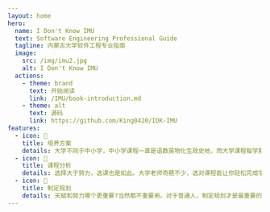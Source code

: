 ```yaml
---
layout: home
hero:
  name: I Don't Know IMU
  text: Software Engineering Professional Guide
  tagline: 内蒙古大学软件工程专业指南
  image:
    src: /img/imu2.jpg
    alt: I Don't Know IMU
  actions:
    - theme: brand
      text: 开始阅读
      link: /IMU/book-introduction.md
    - theme: alt
      text: 源码
      link: https://github.com/King0420/IDK-IMU
features:
  - icon: 🌈
    title: 培养方案
    details: 大学不同于中小学，中小学课程一直是语数英物化生政史地，而大学课程每学期都不一样，所以培养方案至关重要。
  - icon: 🚩
    title: 课程分析
    details: 选择大于努力，选课也是如此。大学老师奇葩不少，选对课程能让你轻松完成学业毕业。选错了受尽折磨，痛苦万分。
  - icon: 🚚
    title: 制定规划
    details: 天赋和努力哪个更重要?当然都不重要用。对于普通人，制定规划才是最重要的。没有天赋，努力也比不过别人，但规划好大学生活一样可以找到好工作。
---
```


